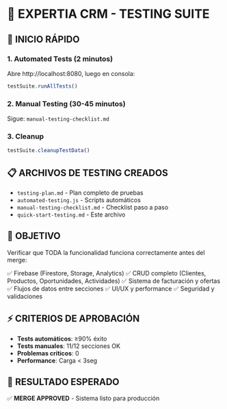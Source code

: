🧪 EXPERTIA CRM - TESTING SUITE
==============================

## 🚀 INICIO RÁPIDO

### 1. **Automated Tests** (2 minutos)
Abre http://localhost:8080, luego en consola:
```javascript
testSuite.runAllTests()
```

### 2. **Manual Testing** (30-45 minutos)
Sigue: `manual-testing-checklist.md`

### 3. **Cleanup** 
```javascript
testSuite.cleanupTestData()
```

## 📋 ARCHIVOS DE TESTING CREADOS

- `testing-plan.md` - Plan completo de pruebas
- `automated-testing.js` - Scripts automáticos  
- `manual-testing-checklist.md` - Checklist paso a paso
- `quick-start-testing.md` - Este archivo

## 🎯 OBJETIVO

Verificar que TODA la funcionalidad funciona correctamente antes del merge:

✅ Firebase (Firestore, Storage, Analytics)
✅ CRUD completo (Clientes, Productos, Oportunidades, Actividades)
✅ Sistema de facturación y ofertas
✅ Flujos de datos entre secciones
✅ UI/UX y performance
✅ Seguridad y validaciones

## ⚡ CRITERIOS DE APROBACIÓN

- **Tests automáticos**: ≥90% éxito
- **Tests manuales**: 11/12 secciones OK
- **Problemas críticos**: 0
- **Performance**: Carga < 3seg

## 🏁 RESULTADO ESPERADO

✅ **MERGE APPROVED** - Sistema listo para producción
